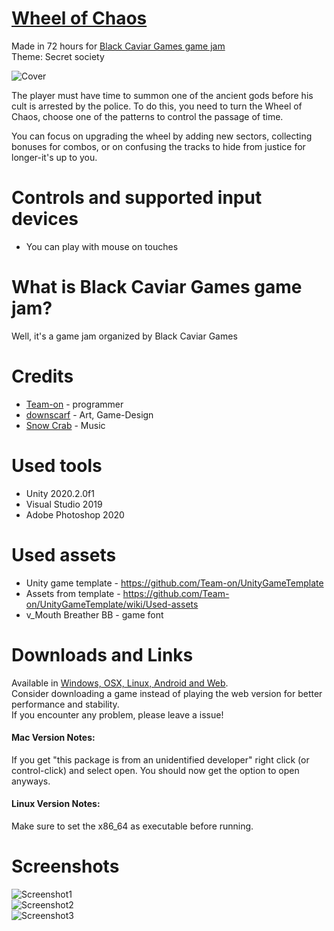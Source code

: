 # [Wheel of Chaos](https://teamon.itch.io/wheel-of-chaos)
Made in 72 hours for [Black Caviar Games game jam](https://bcgjam.com/)  
Theme: Secret society  

![Cover](Screenshots/ItchioPage/CoverImage.gif) 

The player must have time to summon one of the ancient gods before his cult is arrested by the police. To do this, you need to turn the Wheel of Chaos, choose one of the patterns to control the passage of time. 

You can focus on upgrading the wheel by adding new sectors, collecting bonuses for combos, or on confusing the tracks to hide from justice for longer-it's up to you.


# Controls and supported input devices
 * You can play with mouse on touches

 
# What is Black Caviar Games game jam?
Well, it's a game jam organized by Black Caviar Games


# Credits
 * [Team-on](https://github.com/Team-on) - programmer
 * [downscarf](https://www.instagram.com/downscarf/) - Art, Game-Design
 * [Snow Crab](https://soundcloud.com/snow_crab) - Music


# Used tools
 * Unity 2020.2.0f1
 * Visual Studio 2019
 * Adobe Photoshop 2020


# Used assets
 * Unity game template - https://github.com/Team-on/UnityGameTemplate
 * Assets from template - https://github.com/Team-on/UnityGameTemplate/wiki/Used-assets
 * v_Mouth Breather BB - game font
 
 
# Downloads and Links
Available in [Windows, OSX, Linux, Android and Web](https://teamon.itch.io/wheel-of-chaos).  
Consider downloading a game instead of playing the web version for better performance and stability.  
If you encounter any problem, please leave a issue!  

#### Mac Version Notes:
If you get "this package is from an unidentified developer" right click (or control-click) and select open. You should now get the option to open anyways.

#### Linux Version Notes:
Make sure to set the x86_64 as executable before running.


# Screenshots
![Screenshot1](Screenshots/Screenshot1.png)  
![Screenshot2](Screenshots/Screenshot2.png)  
![Screenshot3](Screenshots/Screenshot3.png)  
